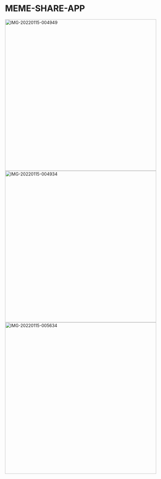 # MEME-SHARE-APP
<a href="https://ibb.co/VmwtFDh"><img src="https://i.ibb.co/WtV6rFd/IMG-20220115-004949.jpg" height="500px" alt="IMG-20220115-004949" border="0"></a>
<a href="https://ibb.co/KjRsD9V"><img src="https://i.ibb.co/XZN5DzF/IMG-20220115-004934.jpg"  height="500px" alt="IMG-20220115-004934" border="0"></a>
<a href="https://ibb.co/BKr24zG"><img src="https://i.ibb.co/fGnd819/IMG-20220115-005634.jpg" height="500px" alt="IMG-20220115-005634" border="0"></a>
